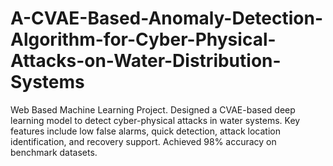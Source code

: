 # A-CVAE-Based-Anomaly-Detection-Algorithm-for-Cyber-Physical-Attacks-on-Water-Distribution-Systems
Web Based Machine Learning Project.
Designed a CVAE-based deep learning model to detect cyber-physical attacks in water systems. Key features
include low false alarms, quick detection, attack location identification, and recovery support. Achieved 98%
accuracy on benchmark datasets.
